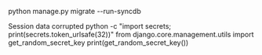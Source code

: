 python manage.py migrate --run-syncdb

Session data corrupted
python -c "import secrets; print(secrets.token_urlsafe(32))"
from django.core.management.utils import get_random_secret_key
print(get_random_secret_key())
